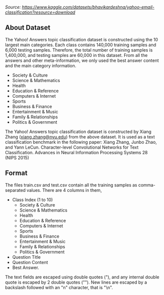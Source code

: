*Source: https://www.kaggle.com/datasets/bhavikardeshna/yahoo-email-classification?resource=download*

## About Dataset
The Yahoo! Answers topic classification dataset is constructed using the 10 largest main categories. Each class contains 140,000 training samples and 6,000 testing samples. Therefore, the total number of training samples is 1,400,000, and testing samples are 60,000 in this dataset. From all the answers and other meta-information, we only used the best answer content and the main category information.

- Society & Culture
- Science & Mathematics
- Health
- Education & Reference
- Computers & Internet
- Sports
- Business & Finance
- Entertainment & Music
- Family & Relationships
- Politics & Government

The Yahoo! Answers topic classification dataset is constructed by Xiang Zhang (xiang.zhang@nyu.edu) from the above dataset. It is used as a text classification benchmark in the following paper: Xiang Zhang, Junbo Zhao, and Yann LeCun. Character-level Convolutional Networks for Text Classification. Advances in Neural Information Processing Systems 28 (NIPS 2015)

## Format
The files train.csv and test.csv contain all the training samples as comma-separated values. There are 4 columns in them,

- Class Index (1 to 10)
  - Society & Culture
  - Science & Mathematics
  - Health
  - Education & Reference
  - Computers & Internet
  - Sports
  - Business & Finance
  - Entertainment & Music
  - Family & Relationships
  - Politics & Government
- Question Title
- Question Content
- Best Answer.
  
The text fields are escaped using double quotes ("), and any internal double quote is escaped by 2 double quotes (""). New lines are escaped by a backslash followed with an "n" character, that is "\n".